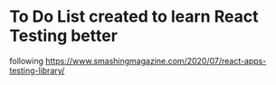 # To Do List created to learn React Testing better

following https://www.smashingmagazine.com/2020/07/react-apps-testing-library/